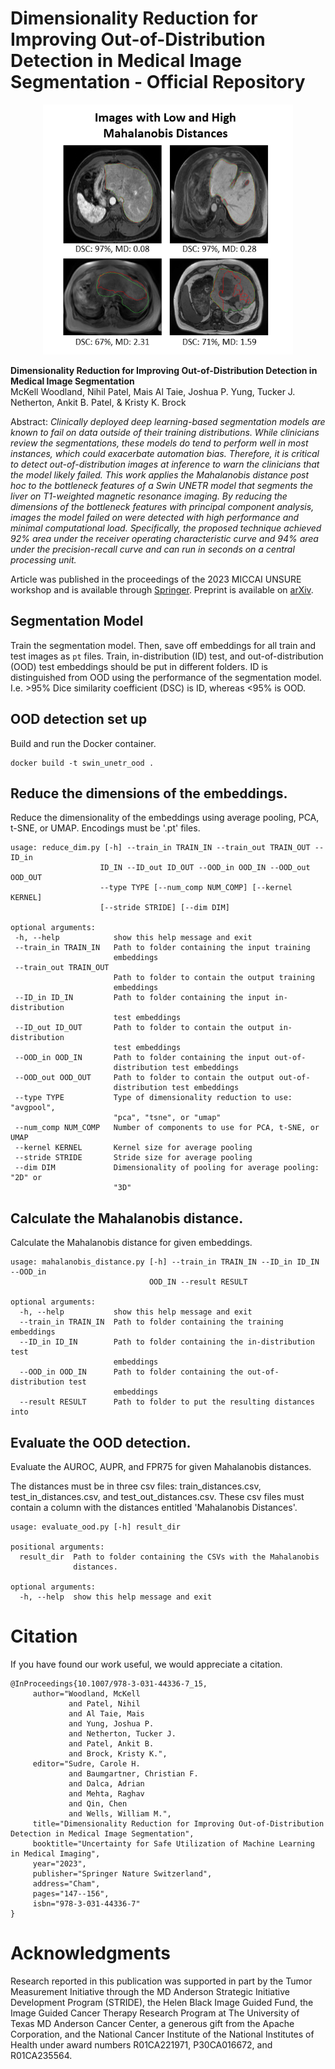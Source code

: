# Dimensionality Reduction for Improving Out-of-Distribution Detection in Medical Image Segmentation - Official Repository

<p align="center"><img src="https://github.com/mckellwoodland/dimen_reduce_mahal/blob/main/figures/figure3.png" width="400" alt="The top row contains ID images with the highest Dice Similarity Coefficients (DSCs). The bottom row contains OOD images with the lowest DSCs. The Mahalanobis distances are also shown."</p>
 
**Dimensionality Reduction for Improving Out-of-Distribution Detection in Medical Image Segmentation**  
McKell Woodland, Nihil Patel, Mais Al Taie, Joshua P. Yung, Tucker J. Netherton, Ankit B. Patel, & Kristy K. Brock

Abstract: *Clinically deployed deep learning-based segmentation models are known to fail on data outside of their training distributions. While clinicians review the segmentations, these models do tend to perform well in most instances, which could exacerbate automation bias. Therefore, it is critical to detect out-of-distribution images at inference to warn the clinicians that the model likely failed. This work applies the Mahalanobis distance post hoc to the bottleneck features of a Swin UNETR model that segments the liver on T1-weighted magnetic resonance imaging. By reducing the dimensions of the bottleneck features with principal component analysis, images the model failed on were detected with high performance and minimal computational load. Specifically, the proposed technique achieved 92% area under the receiver operating characteristic curve and 94% area under the precision-recall curve and can run in seconds on a central processing unit.*

Article was published in the proceedings of the 2023 MICCAI UNSURE workshop and is available through [Springer](https://link.springer.com/chapter/10.1007/978-3-031-44336-7_15). Preprint is available on [arXiv](https://arxiv.org/abs/2308.03723).

## Segmentation Model

Train the segmentation model. Then, save off embeddings for all train and test images as `pt` files. Train, in-distribution (ID) test, and out-of-distribution (OOD) test embeddings should be put in different folders. ID is distinguished from OOD using the performance of the segmentation model. I.e. >95% Dice similarity coefficient (DSC) is ID, whereas <95% is OOD.
 
## OOD detection set up

Build and run the Docker container.
```
docker build -t swin_unetr_ood .
```

## Reduce the dimensions of the embeddings.

Reduce the dimensionality of the embeddings using average pooling, PCA, t-SNE, or UMAP.
Encodings must be '.pt' files.

 ```
 usage: reduce_dim.py [-h] --train_in TRAIN_IN --train_out TRAIN_OUT --ID_in
                     ID_IN --ID_out ID_OUT --OOD_in OOD_IN --OOD_out OOD_OUT
                     --type TYPE [--num_comp NUM_COMP] [--kernel KERNEL]
                     [--stride STRIDE] [--dim DIM]

optional arguments:
  -h, --help            show this help message and exit
  --train_in TRAIN_IN   Path to folder containing the input training
                        embeddings
  --train_out TRAIN_OUT
                        Path to folder to contain the output training
                        embeddings
  --ID_in ID_IN         Path to folder containing the input in-distribution
                        test embeddings
  --ID_out ID_OUT       Path to folder to contain the output in-distribution
                        test embeddings
  --OOD_in OOD_IN       Path to folder containing the input out-of-
                        distribution test embeddings
  --OOD_out OOD_OUT     Path to folder to contain the output out-of-
                        distribution test embeddings
  --type TYPE           Type of dimensionality reduction to use: "avgpool",
                        "pca", "tsne", or "umap"
  --num_comp NUM_COMP   Number of components to use for PCA, t-SNE, or UMAP
  --kernel KERNEL       Kernel size for average pooling
  --stride STRIDE       Stride size for average pooling
  --dim DIM             Dimensionality of pooling for average pooling: "2D" or
                        "3D"
 ```

## Calculate the Mahalanobis distance.

Calculate the Mahalanobis distance for given embeddings.

```
usage: mahalanobis_distance.py [-h] --train_in TRAIN_IN --ID_in ID_IN --OOD_in
                               OOD_IN --result RESULT

optional arguments:
  -h, --help           show this help message and exit
  --train_in TRAIN_IN  Path to folder containing the training embeddings
  --ID_in ID_IN        Path to folder containing the in-distribution test
                       embeddings
  --OOD_in OOD_IN      Path to folder containing the out-of-distribution test
                       embeddings
  --result RESULT      Path to folder to put the resulting distances into
```

## Evaluate the OOD detection.

Evaluate the AUROC, AUPR, and FPR75 for given Mahalanobis distances.

The distances must be in three csv files: train_distances.csv, test_in_distances.csv, and test_out_distances.csv.
These csv files must contain a column with the distances entitled 'Mahalanobis Distances'.

```
usage: evaluate_ood.py [-h] result_dir

positional arguments:
  result_dir  Path to folder containing the CSVs with the Mahalanobis
              distances.

optional arguments:
  -h, --help  show this help message and exit
```

# Citation

If you have found our work useful, we would appreciate a citation.
```
@InProceedings{10.1007/978-3-031-44336-7_15,
     author="Woodland, McKell
             and Patel, Nihil
             and Al Taie, Mais
             and Yung, Joshua P.
             and Netherton, Tucker J.
             and Patel, Ankit B.
             and Brock, Kristy K.",
     editor="Sudre, Carole H.
             and Baumgartner, Christian F.
             and Dalca, Adrian
             and Mehta, Raghav
             and Qin, Chen
             and Wells, William M.",
     title="Dimensionality Reduction for Improving Out-of-Distribution Detection in Medical Image Segmentation",
     booktitle="Uncertainty for Safe Utilization of Machine Learning in Medical Imaging",
     year="2023",
     publisher="Springer Nature Switzerland",
     address="Cham",
     pages="147--156",
     isbn="978-3-031-44336-7"
}
```

# Acknowledgments

Research reported in this publication was supported in part by the Tumor Measurement Initiative through the MD Anderson Strategic Initiative Development Program (STRIDE), the Helen Black Image Guided Fund, the Image Guided Cancer Therapy Research Program at The University of Texas MD Anderson Cancer Center, a generous gift from the Apache Corporation, and the National Cancer Institute of the National Institutes of Health under award numbers R01CA221971, P30CA016672, and R01CA235564.
